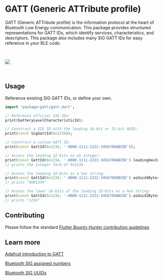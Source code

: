 # GATT (Generic ATTribute profile)
GATT (Generic ATTribute profile) is the information protocol at the heart of Bluetooth Low Energy communication. This package provides structured representations for GATT IDs, which identify services, characteristics, and descriptors. This package also includes many SIG GATT IDs for easy reference in your BLE code.

<p>&nbsp;</p>
<img src="https://flutterbountyhunters.com/brand/github-banner-inline.png">
<p>&nbsp;</p>

## Usage
Reference existing SIG GATT IDs, or define your own.

```dart
import 'package:gatt/gatt.dart';

// Reference official SIG IDs:
print(batteryLevelCharacteristicId);

// Construct a SIG ID with the leading 16-bit or 32-bit UUID:
print(const SigGattId(0x1234));

// Construct a custom GATT ID:
print(const GattId(0x1234, '-0000-1111-2222-3456789ABCDE'));

// Access the leading 32-bits as an integer:
print(const GattId(0x1234, '-0000-1111-2222-3456789ABCDE').leadingHexInt);
// prints the integer form of 0x1234

// Access the leading 32-bits as a hex string:
print(const GattId(0x1234, '-0000-1111-2222-3456789ABCDE').asUuid4Bytes);
// prints "0001234"

// Access the lower 16-bits of the leading 32-bits as a hex string:
print(const GattId(0x1234, '-0000-1111-2222-3456789ABCDE').asUuid2Bytes);
// prints "1234"
```

## Contributing
Please follow the standard [Flutter Bounty Hunter contribution guidelines](https://github.com/Flutter-Bounty-Hunters/policies/wiki/Contributing-Guide)

## Learn more

[Adafruit introduction to GATT](https://learn.adafruit.com/introduction-to-bluetooth-low-energy/gatt)

[Bluetooth SIG assigned numbers](https://www.bluetooth.com/specifications/assigned-numbers/)

[Bluetooth SIG UUIDs](https://btprodspecificationrefs.blob.core.windows.net/assigned-values/16-bit%20UUID%20Numbers%20Document.pdf)
